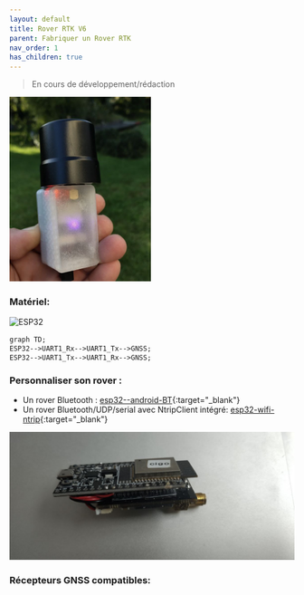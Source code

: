 ```yaml
---
layout: default
title: Rover RTK V6
parent: Fabriquer un Rover RTK
nav_order: 1
has_children: true
---
```


> En cours de développement/rédaction

<img src="/assets/images/montage_rover/v6_esp32.jpg" width="250">

### Matériel:

![ESP32](https://docs.espressif.com/projects/esp-idf/en/v4.4.4/esp32/_images/esp32-devkitC-v4-pinout.png)

```mermaid
graph TD;
ESP32-->UART1_Rx-->UART1_Tx-->GNSS;
ESP32-->UART1_Tx-->UART1_Rx-->GNSS;
```

### Personnaliser son rover :

* Un rover Bluetooth : [esp32--android-BT](https://github.com/jancelin/rover-gnss/blob/master/unit_tests/8-BT/README.md){:target="_blank"}
* Un rover Bluetooth/UDP/serial avec NtripClient intégré: [esp32-wifi-ntrip](https://github.com/jancelin/rover-gnss/blob/master/unit_tests/3b-GNSS_RTK/README.md){:target="_blank"}

![rover V6](/assets/images/montage_rover/v6_esp32_1.jpg)

### Récepteurs GNSS compatibles:
